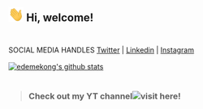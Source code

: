 ## <img src="https://raw.githubusercontent.com/Eunit99/eunit99/master/img/wave.gif" width="30px"> Hi, welcome!<br /><br />

SOCIAL MEDIA HANDLES [Twitter](https://twitter.com/edeme_kong) | [Linkedin](http://) | [Instagram](https://www.instagram.com/edeme_kong/)
<br />

<a href="https://github.com/edemekong">
 <img align="center" src="https://github-readme-stats.vercel.app/api?username=edemekong&show_icons=true&theme=dark&line_height=27" alt="edemekong's github stats"/>
</a>

<br />
<br />

> ### Check out my YT channel![visit here](https://www.youtube.com/channel/UC1fuQBjVLSqwk-PgdeeMAyQ)!

</div>
